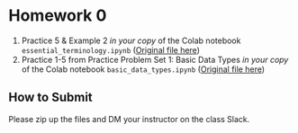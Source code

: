 <!---
{"next":"Homework/hwk1.md","title":"Homework 0 - DUE 5/23"}
-->

# Homework 0

1. Practice 5 & Example 2 *in your copy* of the Colab notebook `essential_terminology.ipynb` ([Original file here](https://github.com/mottaquikarim/PYTH2/blob/master/src/Topics/nb/essential_terminology.ipynb))
2. Practice 1-5 from Practice Problem Set 1: Basic Data Types *in your copy* of the Colab notebook `basic_data_types.ipynb` ([Original file here](https://github.com/mottaquikarim/PYTH2/blob/master/src/Topics/nb/basic_data_types.ipynb))

## How to Submit

Please zip up the files and DM your instructor on the class Slack.

